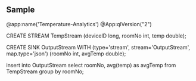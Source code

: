 ## Sample

@app:name('Temperature-Analytics')
@App:qlVersion("2")

CREATE STREAM TempStream (deviceID long, roomNo int, temp double);

CREATE SINK OutputStream WITH (type='stream', stream='OutputStream', map.type='json') (roomNo int, avgTemp double);

insert into OutputStream
select roomNo, avg(temp) as avgTemp
from TempStream
group by roomNo;
